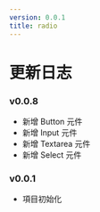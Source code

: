 ```yaml
---
version: 0.0.1
title: radio
---
```


# 更新日志

### v0.0.8

- 新增 Button 元件
- 新增 Input 元件
- 新增 Textarea 元件
- 新增 Select 元件

### v0.0.1

- 項目初始化
